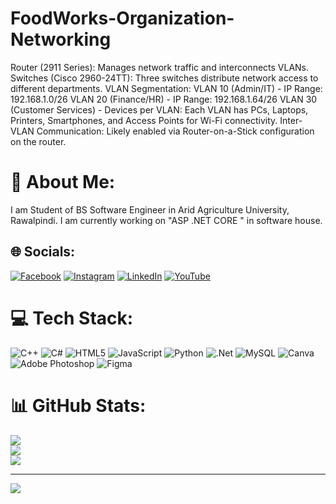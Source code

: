 # FoodWorks-Organization-Networking
Router (2911 Series): Manages network traffic and interconnects VLANs. 
Switches (Cisco 2960-24TT): Three switches distribute network access to different departments. 
VLAN Segmentation: VLAN 10 (Admin/IT) - IP Range: 192.168.1.0/26 VLAN 20 (Finance/HR) - IP Range: 192.168.1.64/26 VLAN 30 (Customer Services) -
Devices per VLAN: Each VLAN has PCs, Laptops, Printers, Smartphones, and Access Points for Wi-Fi connectivity.
Inter-VLAN Communication: Likely enabled via Router-on-a-Stick configuration on the router.

# 💫 About Me:
I am Student of BS Software Engineer in Arid Agriculture University, Rawalpindi. I am currently working on "ASP .NET CORE " in software house.


## 🌐 Socials:
[![Facebook](https://img.shields.io/badge/Facebook-%231877F2.svg?logo=Facebook&logoColor=white)](https://www.facebook.com/muhammadfaraz.bashir.3) [![Instagram](https://img.shields.io/badge/Instagram-%23E4405F.svg?logo=Instagram&logoColor=white)](https://instagram.com/da__toxik_) [![LinkedIn](https://img.shields.io/badge/LinkedIn-%230077B5.svg?logo=linkedin&logoColor=white)](https://www.linkedin.com/in/muhammad-faraz-bashir/) [![YouTube](https://img.shields.io/badge/YouTube-%23FF0000.svg?logo=YouTube&logoColor=white)](https://www.youtube.com/@toxik__official) 

# 💻 Tech Stack:
![C++](https://img.shields.io/badge/c++-%2300599C.svg?style=for-the-badge&logo=c%2B%2B&logoColor=white) ![C#](https://img.shields.io/badge/c%23-%23239120.svg?style=for-the-badge&logo=csharp&logoColor=white) ![HTML5](https://img.shields.io/badge/html5-%23E34F26.svg?style=for-the-badge&logo=html5&logoColor=white) ![JavaScript](https://img.shields.io/badge/javascript-%23323330.svg?style=for-the-badge&logo=javascript&logoColor=%23F7DF1E) ![Python](https://img.shields.io/badge/python-3670A0?style=for-the-badge&logo=python&logoColor=ffdd54) ![.Net](https://img.shields.io/badge/.NET-5C2D91?style=for-the-badge&logo=.net&logoColor=white) ![MySQL](https://img.shields.io/badge/mysql-4479A1.svg?style=for-the-badge&logo=mysql&logoColor=white) ![Canva](https://img.shields.io/badge/Canva-%2300C4CC.svg?style=for-the-badge&logo=Canva&logoColor=white) ![Adobe Photoshop](https://img.shields.io/badge/adobe%20photoshop-%2331A8FF.svg?style=for-the-badge&logo=adobe%20photoshop&logoColor=white) ![Figma](https://img.shields.io/badge/figma-%23F24E1E.svg?style=for-the-badge&logo=figma&logoColor=white)
# 📊 GitHub Stats:
![](https://github-readme-stats.vercel.app/api?username=farazbashirr&theme=dark&hide_border=false&include_all_commits=false&count_private=false)<br/>
![](https://github-readme-streak-stats.herokuapp.com/?user=farazbashirr&theme=dark&hide_border=false)<br/>
![](https://github-readme-stats.vercel.app/api/top-langs/?username=farazbashirr&theme=dark&hide_border=false&include_all_commits=false&count_private=false&layout=compact)

---
[![](https://visitcount.itsvg.in/api?id=farazbashirr&icon=0&color=0)](https://visitcount.itsvg.in)




